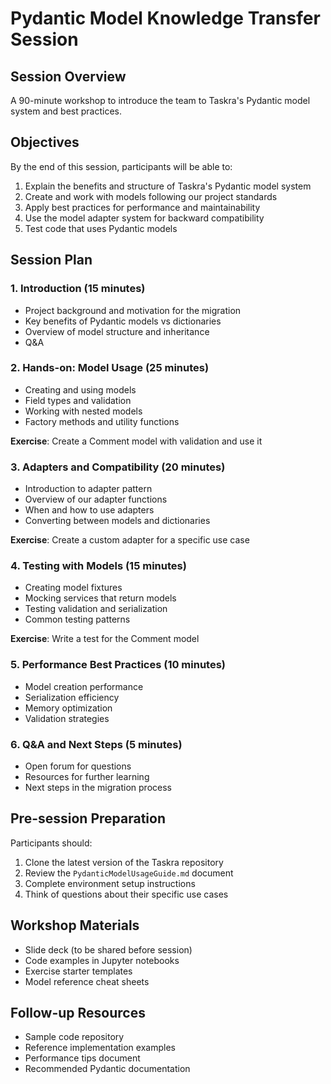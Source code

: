 # Pydantic Model Knowledge Transfer Session

## Session Overview

A 90-minute workshop to introduce the team to Taskra's Pydantic model system and best practices.

## Objectives

By the end of this session, participants will be able to:

1. Explain the benefits and structure of Taskra's Pydantic model system
2. Create and work with models following our project standards
3. Apply best practices for performance and maintainability
4. Use the model adapter system for backward compatibility
5. Test code that uses Pydantic models

## Session Plan

### 1. Introduction (15 minutes)

- Project background and motivation for the migration
- Key benefits of Pydantic models vs dictionaries
- Overview of model structure and inheritance
- Q&A

### 2. Hands-on: Model Usage (25 minutes)

- Creating and using models
- Field types and validation
- Working with nested models
- Factory methods and utility functions

**Exercise**: Create a Comment model with validation and use it

### 3. Adapters and Compatibility (20 minutes)

- Introduction to adapter pattern
- Overview of our adapter functions
- When and how to use adapters
- Converting between models and dictionaries

**Exercise**: Create a custom adapter for a specific use case

### 4. Testing with Models (15 minutes)

- Creating model fixtures
- Mocking services that return models
- Testing validation and serialization
- Common testing patterns

**Exercise**: Write a test for the Comment model

### 5. Performance Best Practices (10 minutes)

- Model creation performance
- Serialization efficiency
- Memory optimization
- Validation strategies

### 6. Q&A and Next Steps (5 minutes)

- Open forum for questions
- Resources for further learning
- Next steps in the migration process

## Pre-session Preparation

Participants should:

1. Clone the latest version of the Taskra repository
2. Review the `PydanticModelUsageGuide.md` document
3. Complete environment setup instructions
4. Think of questions about their specific use cases

## Workshop Materials

- Slide deck (to be shared before session)
- Code examples in Jupyter notebooks
- Exercise starter templates
- Model reference cheat sheets

## Follow-up Resources

- Sample code repository
- Reference implementation examples
- Performance tips document
- Recommended Pydantic documentation
